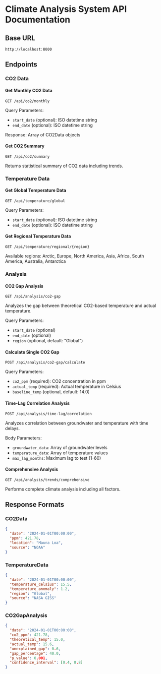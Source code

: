 # Climate Analysis System API Documentation

## Base URL
```
http://localhost:8000
```

## Endpoints

### CO2 Data

#### Get Monthly CO2 Data
```
GET /api/co2/monthly
```
Query Parameters:
- `start_date` (optional): ISO datetime string
- `end_date` (optional): ISO datetime string

Response: Array of CO2Data objects

#### Get CO2 Summary
```
GET /api/co2/summary
```
Returns statistical summary of CO2 data including trends.

### Temperature Data

#### Get Global Temperature Data
```
GET /api/temperature/global
```
Query Parameters:
- `start_date` (optional): ISO datetime string
- `end_date` (optional): ISO datetime string

#### Get Regional Temperature Data
```
GET /api/temperature/regional/{region}
```
Available regions: Arctic, Europe, North America, Asia, Africa, South America, Australia, Antarctica

### Analysis

#### CO2 Gap Analysis
```
GET /api/analysis/co2-gap
```
Analyzes the gap between theoretical CO2-based temperature and actual temperature.

Query Parameters:
- `start_date` (optional)
- `end_date` (optional)
- `region` (optional, default: "Global")

#### Calculate Single CO2 Gap
```
POST /api/analysis/co2-gap/calculate
```
Query Parameters:
- `co2_ppm` (required): CO2 concentration in ppm
- `actual_temp` (required): Actual temperature in Celsius
- `baseline_temp` (optional, default: 14.0)

#### Time-Lag Correlation Analysis
```
POST /api/analysis/time-lag/correlation
```
Analyzes correlation between groundwater and temperature with time delays.

Body Parameters:
- `groundwater_data`: Array of groundwater levels
- `temperature_data`: Array of temperature values
- `max_lag_months`: Maximum lag to test (1-60)

#### Comprehensive Analysis
```
GET /api/analysis/trends/comprehensive
```
Performs complete climate analysis including all factors.

## Response Formats

### CO2Data
```json
{
  "date": "2024-01-01T00:00:00",
  "ppm": 421.78,
  "location": "Mauna Loa",
  "source": "NOAA"
}
```

### TemperatureData
```json
{
  "date": "2024-01-01T00:00:00",
  "temperature_celsius": 15.5,
  "temperature_anomaly": 1.2,
  "region": "Global",
  "source": "NASA GISS"
}
```

### CO2GapAnalysis
```json
{
  "date": "2024-01-01T00:00:00",
  "co2_ppm": 421.78,
  "theoretical_temp": 15.0,
  "actual_temp": 15.6,
  "unexplained_gap": 0.6,
  "gap_percentage": 40.0,
  "p_value": 0.001,
  "confidence_interval": [0.4, 0.8]
}
```